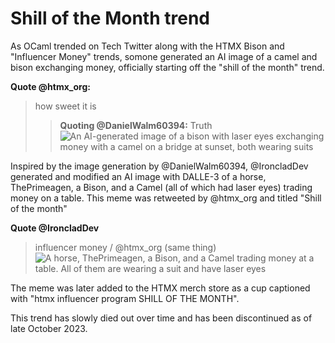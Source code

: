 # Shill of the Month trend
As OCaml trended on Tech Twitter along with the HTMX Bison and "Influencer Money" trends, somone generated an AI image of a camel and bison exchanging money, officially starting off the "shill of the month" trend.

**Quote @htmx_org:**
> how sweet it is
> > **Quoting @DanielWalm60394:**
> > Truth
> > ![An AI-generated image of a bison with laser eyes exchanging money with a camel on a bridge at sunset, both wearing suits](https://pbs.twimg.com/media/F8dnKAva0AAUGjH?format=jpg&name=small)

Inspired by the image generation by @DanielWalm60394, @IroncladDev generated and modified an AI image with DALLE-3 of a horse, ThePrimeagen, a Bison, and a Camel (all of which had laser eyes) trading money on a table. This meme was retweeted by @htmx_org and titled "Shill of the month"

**Quote @IroncladDev**
> influencer money / @htmx_org (same thing)
> ![A horse, ThePrimeagen, a Bison, and a Camel trading money at a table. All of them are wearing a suit and have laser eyes](https://pbs.twimg.com/media/F8lL9kQXEAA-Pwy?format=jpg&name=small)

The meme was later added to the HTMX merch store as a cup captioned with "htmx influencer program SHILL OF THE MONTH".

This trend has slowly died out over time and has been discontinued as of late October 2023.